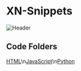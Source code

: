 # XN-Snippets
![Header](https://cdn.discordapp.com/attachments/1162653903830134844/1167148682211250226/Capture.PNG?ex=654d12ea&is=653a9dea&hm=574e682d74eb28491f513c79541d52042e50c22a164db281a326dae28abd18f4&)

## Code Folders
[HTML](https://github.com/Xyron-Bot/XN-Snippets/tree/main/HTML)\n[JavaScript](https://github.com/Xyron-Bot/XN-Snippets/tree/main/JavaScript)\n[Python](https://github.com/Xyron-Bot/XN-Snippets/tree/main/Python)

